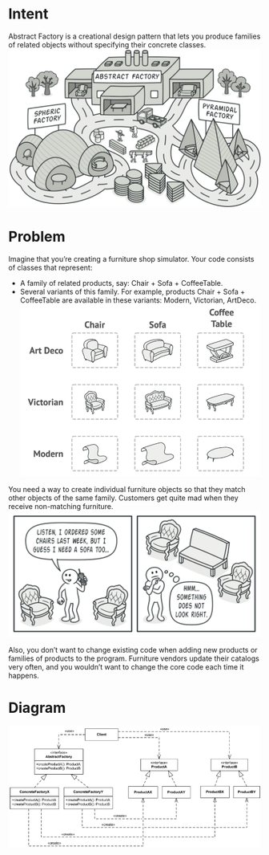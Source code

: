 # Intent

Abstract Factory is a creational design pattern that lets you produce families of related objects without specifying their concrete classes.
![](abstract-factory.png)

# Problem

Imagine that you’re creating a furniture shop simulator. Your code consists of classes that represent:
* A family of related products, say: Chair + Sofa + CoffeeTable.
* Several variants of this family. For example, products Chair + Sofa + CoffeeTable are available in these variants: Modern, Victorian, ArtDeco.
![](problem.png)

You need a way to create individual furniture objects so that they match other objects of the same family. Customers get quite mad when they receive non-matching furniture.
![](abstract-factory-comic.png)

Also, you don’t want to change existing code when adding new products or families of products to the program. Furniture vendors update their catalogs very often, and you wouldn’t want to change the core code each time it happens.

# Diagram

![](umlDiagram.png)